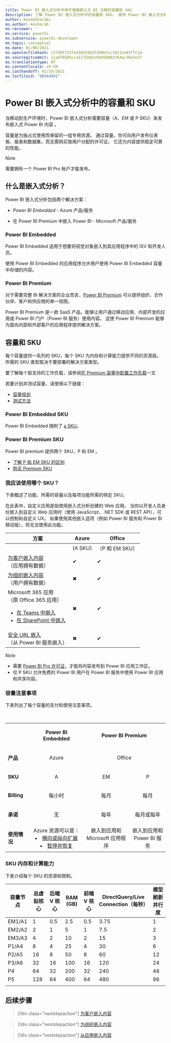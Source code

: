 ```yaml
---
title: Power BI 嵌入式分析中用于增强嵌入式 BI 见解的容量和 SKU
description: 了解 Power BI 嵌入式分析中的容量和 SKU。 使用 Power BI 嵌入式分析改进嵌入式 BI 见解。
author: KesemSharabi
ms.author: kesharab
ms.reviewer: ''
ms.service: powerbi
ms.subservice: powerbi-developer
ms.topic: conceptual
ms.date: 01/06/2021
ms.openlocfilehash: c27d95715fe436b59825390b1cc16111e83ffc1d
ms.sourcegitcommit: 1cad78595cca1175b82c04458803764ac36e5e37
ms.translationtype: HT
ms.contentlocale: zh-CN
ms.lasthandoff: 01/19/2021
ms.locfileid: "98564991"
---
```

# <a name="capacity-and-skus-in-power-bi-embedded-analytics"></a>Power BI 嵌入式分析中的容量和 SKU

当移动到生产环境时，Power BI 嵌入式分析需要容量（A、EM 或 P SKU）来发布嵌入式 Power BI 内容  。

容量是为独占式使用而保留的一组专用资源。 通过容量，你可向用户发布仪表板、报表和数据集，而无需购买按用户分配的许可证。 它还为内容提供稳定可靠的性能。

>[!NOTE]
>需要拥有一个 Power BI Pro 帐户才能发布。

## <a name="what-is-embedded-analytics"></a>什么是嵌入式分析？

Power BI 嵌入式分析包括两个解决方案：

* *Power BI Embedded* - Azure 产品/服务

* 在 Power BI Premium 中嵌入 Power BI - Microsoft 产品/服务

### <a name="power-bi-embedded"></a>Power BI Embedded

Power BI Embedded 适用于想要将视觉对象嵌入到其应用程序中的 ISV 和开发人员。

使用 Power BI Embedded 的应用程序允许用户使用 Power BI Embedded 容量中存储的内容。

### <a name="power-bi-premium"></a>Power BI Premium

对于需要完整 BI 解决方案的企业而言，[Power BI Premium](../../admin/service-premium-what-is.md) 可以提供组织、合作伙伴、客户和供应商的单一视图。

Power BI Premium 是一款 SaaS 产品，能够让用户通过移动应用、内部开发的应用或 Power BI 门户（Power BI 服务）使用内容。 这使 Power BI Premium 能够为面向内部和外部客户的应用程序提供解决方案。

## <a name="capacity-and-skus"></a>容量和 SKU

每个容量提供一系列的 SKU，每个 SKU 为内存和计算能力提供不同的资源层。 所需的 SKU 类型取决于要部署的解决方案类型。

要了解每个层支持的工作负载，请参阅[在 Premium 容量中配置工作负载](../../admin/service-admin-premium-workloads.md)一文

若要计划并测试容量，请使用以下链接：
* [容量规划](embedded-capacity-planning.md)
* [测试方法](../../admin/service-premium-capacity-optimize.md#testing-approaches)

### <a name="power-bi-embedded-skus"></a>Power BI Embedded SKU

Power BI Embedded 随附了 [a SKU](../../admin/service-admin-premium-purchase.md#purchase-a-skus-for-testing-and-other-scenarios)。

### <a name="power-bi-premium-skus"></a>Power BI Premium SKU

Power BI premium 提供两个 SKU，P 和 EM 。
* [了解 P 和 EM SKU 的区别](../../admin/service-premium-what-is.md#subscriptions-and-licensing) 
* [购买 Premium SKU](../../admin/service-admin-premium-purchase.md)

### <a name="which-sku-should-i-use"></a>我应该使用哪个 SKU？

下表概述了功能、所需的容量以及每项功能所需的特定 SKU。

在此表中，自定义应用是指使用嵌入式分析创建的 Web 应用。 当你以开发人员身份嵌入到自定义 Web 应用时（使用 JavaScript、.NET SDK 或 REST API），可以控制和自定义 UX。 如果使用其他嵌入选项（例如 Power BI 服务和 Power BI 移动版），将无法使用此功能。

| 方案 | Azure   | Office          |
|----------|---------|-----------------|
|          | (A SKU) | （P 和 EM SKU） |
|[为客户嵌入内容](embed-sample-for-customers.md)</br>（应用拥有数据）     |✔        |✔        |
|[为组织嵌入内容](embed-sample-for-your-organization.md)</br>（用户拥有数据）     |✖        |✔         |
|Microsoft 365 应用</br>（原 Office 365 应用）<ul><li>[在 Teams 中嵌入](../../collaborate-share/service-embed-report-microsoft-teams.md)</li><li>[在 SharePoint 中嵌入](../../collaborate-share/service-embed-report-spo.md)</li></ul>     |✖        |✔        |
|[安全 URL 嵌入](../../collaborate-share/service-embed-secure.md)</br>（从 Power BI 服务嵌入）     |✖        |✔        |

>[!NOTE]
>* 需要 [Power BI Pro 许可证](../../admin/service-admin-purchasing-power-bi-pro.md)，才能将内容发布到 Power BI 应用工作区。
>* 仅 P SKU 允许免费的 Power BI 用户在 Power BI 服务中使用 Power BI 应用和共享内容。

### <a name="capacity-considerations"></a>容量注意事项

下表列出了每个容量的支付和使用注意事项。

</br>
<table>
<tbody>
<tr>
<td></td>
<td style="text-align: center;"><p><strong>Power BI Embedded</strong></p></td>
<td style="text-align: center;" colspan="2"><p><strong>Power BI Premium</strong></p></td>
</tr>
<tr>
<td><p><strong>产品</strong></p></td>
<td style="text-align: center"><p>Azure</p></td>
<td style="text-align: center" colspan="2"><p>Office</p></td>
</tr>
<tr>
<td><p><strong>SKU</strong></p></td>
<td style="text-align: center"><p>A</p></td>
<td style="text-align: center"><p>EM</p></td>
<td style="text-align: center"><p>P</p></td>
</tr>
<tr>
<td><p><strong>Billing</strong></td>
<td style="text-align: center">每小时</td>
<td style="text-align: center">每月</td>
<td style="text-align: center">每月</td>
</tr>
<tr>
<td><p><strong>承诺</strong></td>
<td style="text-align: center">无</td>
<td style="text-align: center">每年</td>
<td style="text-align: center">每月或每年</td>
</tr>
<tr>
<td valign="top"><p><strong>使用情况</strong></td>
<td style="text-align: center">Azure 资源可以是：<li><a href="azure-pbie-scale-capacity.md">横向或纵向扩展</a></li><li><a href="azure-pbie-pause-start.md">暂停并恢复</a>
</td></li>
<td style="text-align: center">嵌入到应用和</br> Microsoft 应用程序</td>
<td style="text-align: center">嵌入到应用和</br> Power BI 服务</td>
</tr>
</tbody>
</table>

### <a name="sku-memory-and-computing-power"></a>SKU 内存和计算能力

下表介绍每个 SKU 的资源和限制。

| 容量节点 | 总虚拟核心 | 后端 V 核心 | RAM (GB) | 前端 V 核心 | DirectQuery/Live Connection（每秒） | 模型刷新并行度 |
| --- | --- | --- | --- | --- | --- | --- |
| EM1/A1 | 1 | 0.5 | 2.5 | 0.5 | 3.75 | 1 |
| EM2/A2 | 2 | 1 | 5 | 1 | 7.5 | 2 |
| EM3/A3 | 4 | 2 | 10 | 2 | 15 | 3 |
| P1/A4 | 8 | 4 | 25 | 4 | 30 | 6 |
| P2/A5 | 16 | 8 | 50 | 8 | 60 | 12 |
| P3/A6 | 32 | 16 | 100 | 16 | 120 | 24 |
| P4 | 64 | 32 | 200 | 32 | 240 | 48 |
| P5 | 128 | 64 | 400 | 64 | 480 | 96 |
| | | | | | | |

## <a name="next-steps"></a>后续步骤

> [!div class="nextstepaction"]
>[为客户嵌入内容](embed-sample-for-customers.md)

> [!div class="nextstepaction"]
>[为组织嵌入内容](embed-sample-for-your-organization.md)

> [!div class="nextstepaction"]
> [从应用嵌入内容](./index.yml)